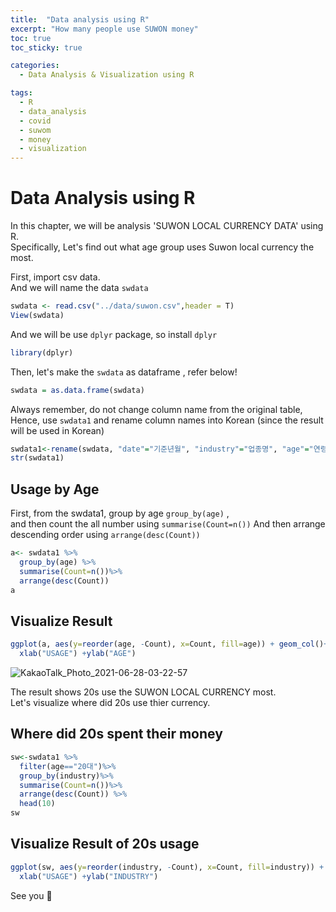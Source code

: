 ```yaml
---
title:  "Data analysis using R"
excerpt: "How many people use SUWON money"
toc: true
toc_sticky: true

categories:
  - Data Analysis & Visualization using R

tags:
  - R
  - data_analysis
  - covid
  - suwom
  - money
  - visualization
---
```


# Data Analysis using R

In this chapter, we will be analysis 'SUWON LOCAL CURRENCY DATA' using R. <br/>
Specifically, Let's find out what age group uses Suwon local currency the most.

First, import csv data.<br/>
And we will name the data  `swdata`
```R
swdata <- read.csv("../data/suwon.csv",header = T)
View(swdata)
```
And we will be use `dplyr` package, so install `dplyr`

```R
library(dplyr)
```

Then, let's make the `swdata` as dataframe , refer below!

```R
swdata = as.data.frame(swdata)
```

Always remember, do not change column name from the original table, <br/>
Hence, use `swdata1` and rename column names into Korean (since the result will be used in Korean)

```R
swdata1<-rename(swdata, "date"="기준년월", "industry"="업종명", "age"="연령대", "pay"="결제금액")
str(swdata1)
```

## Usage by Age

First, from the swdata1, group by age `group_by(age)` , <br/>
and then count the all number using `summarise(Count=n())`
And then arrange descending order using `arrange(desc(Count))`

```R
a<- swdata1 %>%
  group_by(age) %>%
  summarise(Count=n())%>%
  arrange(desc(Count))
a
```

## Visualize Result 

```R
ggplot(a, aes(y=reorder(age, -Count), x=Count, fill=age)) + geom_col()+labs(title="USAGE BY AGE_")+theme(plot.title = element_text(hjust = 0.5))+
  xlab("USAGE") +ylab("AGE")
```

![KakaoTalk_Photo_2021-06-28-03-22-57](https://user-images.githubusercontent.com/75202769/123555359-41a5a700-d7c0-11eb-834c-dcc9568d2a00.png)

The result shows 20s use the SUWON LOCAL CURRENCY most.<br/>
Let's visualize where did 20s use thier currency.

## Where did 20s spent their money

```R
sw<-swdata1 %>% 
  filter(age=="20대")%>% 
  group_by(industry)%>%
  summarise(Count=n())%>%
  arrange(desc(Count)) %>%
  head(10)
sw
```

## Visualize Result of 20s usage

```R
ggplot(sw, aes(y=reorder(industry, -Count), x=Count, fill=industry)) + geom_col()+labs(title="20대 소비유형")+theme(plot.title = element_text(hjust = 0.5))+
  xlab("USAGE") +ylab("INDUSTRY")
```



See you 🥳
  
